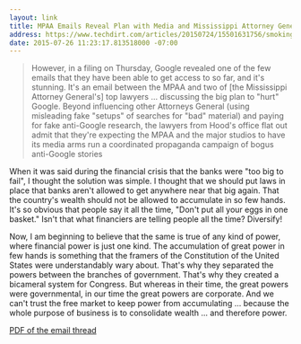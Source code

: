 ```yaml
---
layout: link
title: MPAA Emails Reveal Plan with Media and Mississippi Attorney General to Attack Google
address: https://www.techdirt.com/articles/20150724/15501631756/smoking-gun-mpaa-emails-reveal-plan-to-run-anti-google-smear-campaign-via-today-show-wsj.shtml
date: 2015-07-26 11:23:17.813518000 -07:00
---
```


> However, in a filing on Thursday, Google revealed one of the few emails that they have been able to get access to so far, and it's stunning. It's an email between the MPAA and two of [the Mississippi Attorney General's] top lawyers ... discussing the big plan to "hurt" Google. Beyond influencing other Attorneys General (using misleading fake "setups" of searches for "bad" material) and paying for fake anti-Google research, the lawyers from Hood's office flat out admit that they're expecting the MPAA and the major studios to have its media arms run a coordinated propaganda campaign of bogus anti-Google stories

When it was said during the financial crisis that the banks were "too big to fail", I thought the solution was simple. I thought that we should put laws in place that banks aren't allowed to get anywhere near that big again. That the country's wealth should not be allowed to accumulate in so few hands. It's so obvious that people say it all the time, "Don't put all your eggs in one basket." Isn't that what financiers are telling people all the time? Diversify!

Now, I am beginning to believe that the same is true of any kind of power, where financial power is just one kind. The accumulation of great power in few hands is something that the framers of the Constitution of the United States were understandably wary about. That's why they separated the powers between the branches of government. That's why they created a bicameral system for Congress. But whereas in their time, the great powers were governmental, in our time the great powers are corporate. And we can't trust the free market to keep power from accumulating ... because the whole purpose of business is to consolidate wealth ... and therefore power.

[PDF of the email thread](/files/ag-mpaa-emails.pdf)
